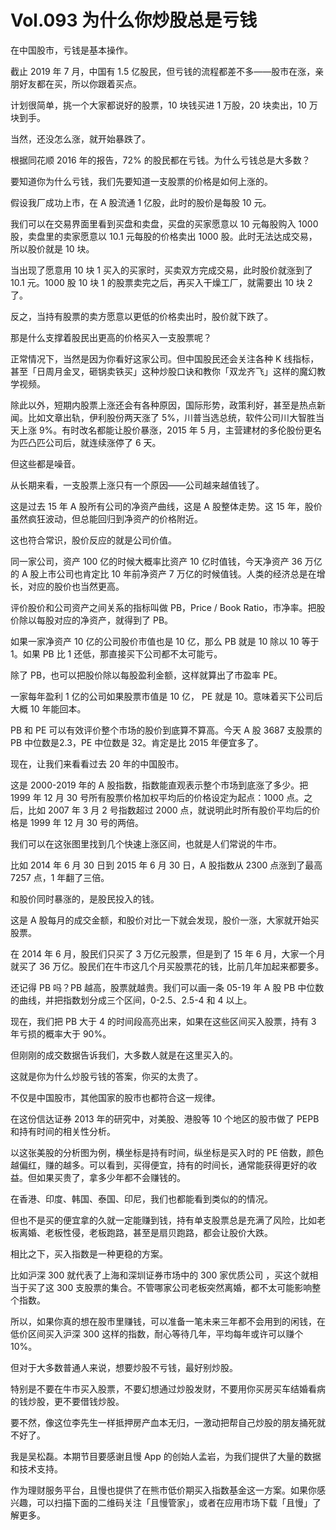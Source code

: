 # Vol.093 为什么你炒股总是亏钱

在中国股市，亏钱是基本操作。

截止 2019 年 7 月，中国有 1.5 亿股民，但亏钱的流程都差不多——股市在涨，亲朋好友都在买，所以你跟着买点。

计划很简单，挑一个大家都说好的股票，10 块钱买进 1 万股，20 块卖出，10 万块到手。

当然，还没怎么涨，就开始暴跌了。

根据同花顺 2016 年的报告，72% 的股民都在亏钱。为什么亏钱总是大多数？

要知道你为什么亏钱，我们先要知道一支股票的价格是如何上涨的。

假设我厂成功上市，在 A 股流通 1 亿股，此时的股价是每股 10 元。

我们可以在交易界面里看到买盘和卖盘，买盘的买家愿意以 10 元每股购入 1000 股，卖盘里的卖家愿意以 10.1 元每股的价格卖出 1000 股。此时无法达成交易，所以股价就是 10 块。

当出现了愿意用 10 块 1 买入的买家时，买卖双方完成交易，此时股价就涨到了 10.1 元。1000 股 10 块 1 的股票卖完之后，再买入干燥工厂，就需要出 10 块 2 了。

反之，当持有股票的卖方愿意以更低的价格卖出时，股价就下跌了。

那是什么支撑着股民出更高的价格买入一支股票呢？

正常情况下，当然是因为你看好这家公司。但中国股民还会关注各种 K 线指标，甚至「日周月金叉，砸锅卖铁买」这种炒股口诀和教你「双龙齐飞」这样的魔幻教学视频。

除此以外，短期内股票上涨还会有各种原因，国际形势，政策利好，甚至是热点新闻。比如文章出轨，伊利股份两天涨了 5%，川普当选总统，软件公司川大智胜当天上涨 9%。有时改名都能让股价暴涨，2015 年 5 月，主营建材的多伦股份更名为匹凸匹公司后，就连续涨停了 6 天。

但这些都是噪音。

从长期来看，一支股票上涨只有一个原因——公司越来越值钱了。

这是过去 15 年 A 股所有公司的净资产曲线，这是 A 股整体走势。这 15 年，股价虽然疯狂波动，但总能回归到净资产的价格附近。

这也符合常识，股价反应的就是公司价值。

同一家公司，资产 100 亿的时候大概率比资产 10 亿时值钱，今天净资产 36 万亿的 A 股上市公司也肯定比 10 年前净资产 7 万亿的时候值钱。人类的经济总是在增长，对应的股价也当然更高。

评价股价和公司资产之间关系的指标叫做 PB，Price / Book Ratio，市净率。把股价除以每股对应的净资产，就得到了 PB。

如果一家净资产 10 亿的公司股价市值也是 10 亿，那么 PB 就是 10 除以 10 等于 1。如果 PB 比 1 还低，那直接买下公司都不太可能亏。

除了 PB，也可以把股价除以每股盈利金额，这样就算出了市盈率 PE。

一家每年盈利 1 亿的公司如果股票市值是 10 亿， PE 就是 10。意味着买下公司后大概 10 年能回本。

PB 和 PE 可以有效评价整个市场的股价到底算不算高。今天 A 股 3687 支股票的 PB 中位数是2.3，PE 中位数是 32。肯定是比 2015 年便宜多了。

现在，让我们来看看过去 20 年的中国股市。

这是 2000-2019 年的 A 股指数，指数能直观表示整个市场到底涨了多少。把 1999 年 12 月 30 号所有股票价格加权平均后的价格设定为起点：1000 点。之后，比如 2007 年 3 月 2 号指数超过 2000 点，就说明此时所有股价平均后的价格是 1999 年 12 月 30 号的两倍。

我们可以在这张图里找到几个快速上涨区间，也就是人们常说的牛市。

比如 2014 年 6 月 30 日到 2015 年 6 月 30 日，A 股指数从 2300 点涨到了最高 7257 点，1 年翻了三倍。

和股价同时暴涨的，是股民投入的钱。

这是 A 股每月的成交金额，和股价对比一下就会发现，股价一涨，大家就开始买股票。

在 2014 年 6 月，股民们只买了 3 万亿元股票，但是到了 15 年 6 月，大家一个月就买了 36 万亿。股民们在牛市这几个月买股票花的钱，比前几年加起来都要多。

还记得 PB 吗？PB 越高，股票就越贵。我们可以画一条 05-19 年 A 股 PB 中位数的曲线，并把指数划分成三个区间，0-2.5、2.5-4 和 4 以上。

现在，我们把 PB 大于 4 的时间段高亮出来，如果在这些区间买入股票，持有 3 年亏损的概率大于 90%。

但刚刚的成交数据告诉我们，大多数人就是在这里买入的。

这就是你为什么炒股亏钱的答案，你买的太贵了。

不仅是中国股市，其他国家的股市也都符合这一规律。

在这份信达证券 2013 年的研究中，对美股、港股等 10 个地区的股市做了 PEPB 和持有时间的相关性分析。

以这张美股的分析图为例，横坐标是持有时间，纵坐标是买入时的 PE 倍数，颜色越偏红，赚的越多。可以看到，买得便宜，持有的时间长，通常能获得更好的收益。但如果买贵了，拿多少年都不会赚钱的。
 
在香港、印度、韩国、泰国、印尼，我们也都能看到类似的的情况。

但也不是买的便宜拿的久就一定能赚到钱，持有单支股票总是充满了风险，比如老板离婚、老板性侵，老板跑路，甚至是扇贝跑路，都会让股价大跌。

相比之下，买入指数是一种更稳的方案。

比如沪深 300 就代表了上海和深圳证券市场中的 300 家优质公司 ，买这个就相当于买了这 300 支股票的集合。不管哪家公司老板突然离婚，都不太可能影响整个指数。

所以，如果你真的想在股市里赚钱，可以准备一笔未来三年都不会用到的闲钱，在低价区间买入沪深 300 这样的指数，耐心等待几年，平均每年或许可以赚个 10%。

但对于大多数普通人来说，想要炒股不亏钱，最好别炒股。

特别是不要在牛市买入股票，不要幻想通过炒股发财，不要用你买房买车结婚看病的钱炒股，更不要借钱炒股。

要不然，像这位李先生一样抵押房产血本无归，一激动把帮自己炒股的朋友捅死就不好了。

我是吴松磊。本期节目要感谢且慢 App 的创始人孟岩，为我们提供了大量的数据和技术支持。

作为理财服务平台，且慢也提供了在熊市低价期买入指数基金这一方案。如果你感兴趣，可以扫描下面的二维码关注「且慢管家」，或者在应用市场下载「且慢」了解更多。
